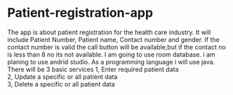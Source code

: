 # Patient-registration-app
The app is about patient registration for the health care industry.
It will include Patient Number, Patient name, Contact number and gender.
If the contact number is valid the call button will be available,but if the contact no is less than 8 no its not available.
I am going to use room database.
i am planing to use andrid studio.
As a programming language i will use java.
There will be 3 basic services
1, Enter required patient data  
2, Update a specific or all patient data  
3, Delete a specific or all patient data  
